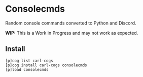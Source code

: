 # Consolecmds

Random console commands converted to Python and Discord.

**WIP:** This is a Work in Progress and may not work as expected.

## Install

```text
[p]cog list carl-cogs
[p]cog install carl-cogs consolecmds
[p]load consolecmds
```
